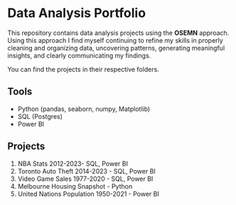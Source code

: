 # Data Analysis Portfolio
This repository contains data analysis projects using the **OSEMN** approach. Using this approach I find myself continuing to refine my skills in properly cleaning and organizing data, uncovering patterns, generating meaningful insights, and clearly communicating my findings. 

You can find the projects in their respective folders.

## Tools
- Python (pandas, seaborn, numpy, Matplotlib)
- SQL (Postgres)
- Power BI

## Projects
1. NBA Stats 2012-2023- SQL, Power BI
2. Toronto Auto Theft 2014-2023 - SQL, Power BI
3. Video Game Sales 1977-2020 - SQL, Power BI
4. Melbourne Housing Snapshot - Python
5. United Nations Population 1950-2021 - Power BI

